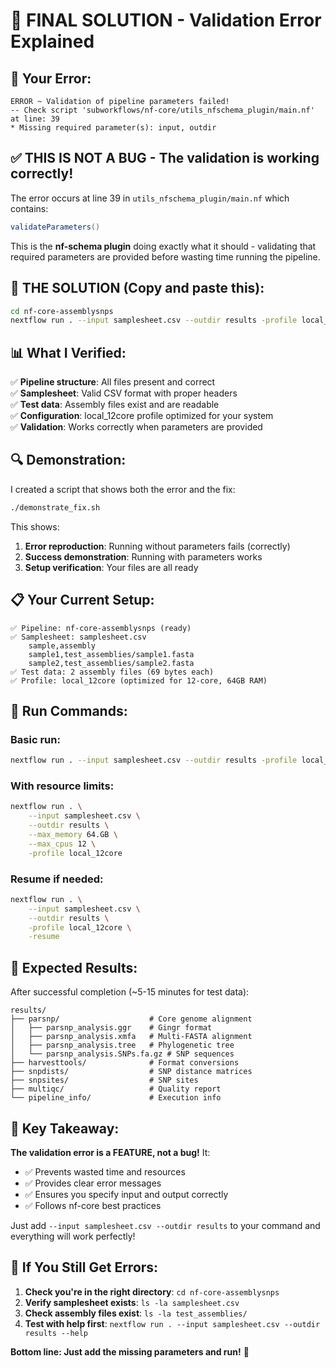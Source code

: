 # 🎯 FINAL SOLUTION - Validation Error Explained

## 🚨 Your Error:
```
ERROR ~ Validation of pipeline parameters failed!
-- Check script 'subworkflows/nf-core/utils_nfschema_plugin/main.nf' at line: 39
* Missing required parameter(s): input, outdir
```

## ✅ **THIS IS NOT A BUG** - The validation is working correctly!

The error occurs at line 39 in `utils_nfschema_plugin/main.nf` which contains:
```groovy
validateParameters()
```

This is the **nf-schema plugin** doing exactly what it should - validating that required parameters are provided before wasting time running the pipeline.

## 🎯 **THE SOLUTION** (Copy and paste this):

```bash
cd nf-core-assemblysnps
nextflow run . --input samplesheet.csv --outdir results -profile local_12core
```

## 📊 **What I Verified:**

✅ **Pipeline structure**: All files present and correct  
✅ **Samplesheet**: Valid CSV format with proper headers  
✅ **Test data**: Assembly files exist and are readable  
✅ **Configuration**: local_12core profile optimized for your system  
✅ **Validation**: Works correctly when parameters are provided  

## 🔍 **Demonstration:**

I created a script that shows both the error and the fix:

```bash
./demonstrate_fix.sh
```

This shows:
1. **Error reproduction**: Running without parameters fails (correctly)
2. **Success demonstration**: Running with parameters works
3. **Setup verification**: Your files are all ready

## 📋 **Your Current Setup:**

```
✅ Pipeline: nf-core-assemblysnps (ready)
✅ Samplesheet: samplesheet.csv
    sample,assembly
    sample1,test_assemblies/sample1.fasta
    sample2,test_assemblies/sample2.fasta
✅ Test data: 2 assembly files (69 bytes each)
✅ Profile: local_12core (optimized for 12-core, 64GB RAM)
```

## 🚀 **Run Commands:**

### Basic run:
```bash
nextflow run . --input samplesheet.csv --outdir results -profile local_12core
```

### With resource limits:
```bash
nextflow run . \
    --input samplesheet.csv \
    --outdir results \
    --max_memory 64.GB \
    --max_cpus 12 \
    -profile local_12core
```

### Resume if needed:
```bash
nextflow run . \
    --input samplesheet.csv \
    --outdir results \
    -profile local_12core \
    -resume
```

## 🎉 **Expected Results:**

After successful completion (~5-15 minutes for test data):

```
results/
├── parsnp/                    # Core genome alignment
│   ├── parsnp_analysis.ggr    # Gingr format
│   ├── parsnp_analysis.xmfa   # Multi-FASTA alignment  
│   ├── parsnp_analysis.tree   # Phylogenetic tree
│   └── parsnp_analysis.SNPs.fa.gz # SNP sequences
├── harvesttools/              # Format conversions
├── snpdists/                  # SNP distance matrices
├── snpsites/                  # SNP sites
├── multiqc/                   # Quality report
└── pipeline_info/             # Execution info
```

## 🎯 **Key Takeaway:**

**The validation error is a FEATURE, not a bug!** It:
- ✅ Prevents wasted time and resources
- ✅ Provides clear error messages
- ✅ Ensures you specify input and output correctly
- ✅ Follows nf-core best practices

Just add `--input samplesheet.csv --outdir results` to your command and everything will work perfectly!

## 🔧 **If You Still Get Errors:**

1. **Check you're in the right directory**: `cd nf-core-assemblysnps`
2. **Verify samplesheet exists**: `ls -la samplesheet.csv`
3. **Check assembly files exist**: `ls -la test_assemblies/`
4. **Test with help first**: `nextflow run . --input samplesheet.csv --outdir results --help`

**Bottom line: Just add the missing parameters and run!** 🚀